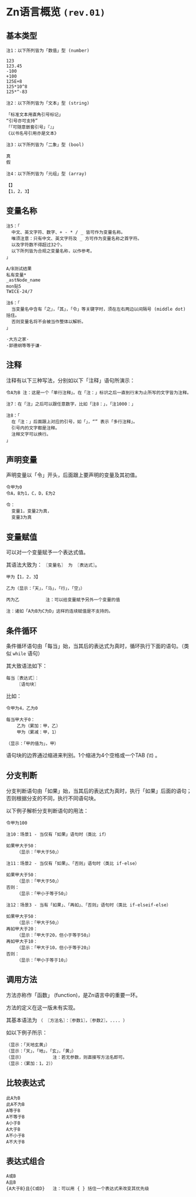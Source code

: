 # Zn语言概览 `(rev.01)`

## 基本类型
```
注1：以下所列皆为「数值」型 (number)

123
123.45
-100
+100
125E+8
125*10^8
125*^-83

注2：以下所列皆为「文本」型 (string)

「标准文本用直角引号标记」
“引号亦可支持”
「「可随意嵌套引号」『』」
《以书名号引用亦是文本》

注3：以下所列皆为「二象」型 (bool)

真
假

注4：以下所列皆为「元组」型 (array)

【】
【1，2，3】
```

## 变量名称
```
注5：「
  中文、英文字符、数字、+ - * / _ 皆可作为变量名称。
  唯须注意：只有中文、英文字符及 _ 方可作为变量名称之首字符。
  以及字符数不得超过32个。
  以下所列皆为合规之变量名称，以作参考。
」

A/B测试结果
私有变量*
_astNode_name
mon贴5
TWICE-24/7

注6：「
  当变量名中含有「之」，「其」，「令」等关键字时，须在左右两边以间隔号 (middle dot) 括住。
  否则变量名将不会被当作整体以解析。
」

·大方之家·
·郭德纲等等于谦·
```

## 注释

注释有以下三种写法，分别如以下「注释」语句所演示：

```
令A为B 注：这是一个「单行注释」。在「注：」标识之后一直到行末为止所写的文字皆为注释。

注7：在「注」之后可以跟任意数字，比如「注8：」，「注1000：」

注8：「
  在「注：」后面跟上对应的引号，如「」，“” 表示「多行注释」。
  引号内的文字都是注释。
  注释文字可以换行。
」
```

## 声明变量

声明变量以「令」开头，后面跟上要声明的变量及其初值。

```
令甲为0
令A，B为1，C，D，E为2

令：
  变量1，变量2为真，
  变量3为真
```

## 变量赋值

可以对一个变量赋予一个表达式值。

其语法大致为： `〖变量名〗 为 〖表达式〗`。

```
甲为【1，2，3】

乙为（显示：「天」，「马」，「行」，「空」）

丙为乙          注：可以给变量赋予另外一个变量的值

注：诸如「A为B为C为D」这样的连续赋值是不支持的。
```

## 条件循环

条件循环语句由「每当」始，当其后的表达式为真时，循环执行下面的语句。（类似 `while` 语句）

其大致语法如下：

```
每当〖表达式〗：
    〖语句块〗
```

比如：

```
令甲为4，乙为0

每当甲大于0：
    乙为（累加：甲，乙）
    甲为（累减：甲，1）

（显示：「甲的值为」，甲）
```

语句块的边界通过缩进来判别。1个缩进为4个空格或一个TAB (\t) 。

## 分支判断

分支判断语句由「如果」始，当其后的表达式为真时，执行「如果」后面的语句；否则根据分支的不同，执行不同语句块。

以下例子解析分支判断语句的用法：

```
令甲为100

注10：场景1 - 当仅有「如果」语句时（类比 if）

如果甲大于50：
    （显示：「甲大于50」）

注11：场景2 - 当仅有「如果」、「否则」语句时（类比 if-else）

如果甲大于50：
    （显示：「甲大于50」）
否则：
    （显示：「甲小于等于50」）

注12：场景3 - 当有「如果」、「再如」、「否则」语句时（类比 if-elseif-else）

如果甲大于50：
    （显示：「甲大于50」）
再如甲大于20：
    （显示：「甲大于20，但小于等于50」）
再如甲大于10：
    （显示：「甲大于10，但小于等于20」）
否则：
    （显示：「甲小于等于10」）

```

## 调用方法

方法亦称作「函数」 (function)，是Zn语言中的重要一环。

方法的定义在这一版未有实现。

其基本语法为 `（ 〖方法名〗：〖参数1〗，〖参数2〗，.... ）`

如以下例子所示：

```
（显示：「天地玄黄」）
（显示：「天」，「地」，「玄」，「黄」）
（显示）           注：若无参数，则直接写方法名即可。
（显示：（累加：1，2））
```

## 比较表达式

```
此A为B
此A不为B
A等于B
A不等于B
A小于B
A大于B
A不小于B
A不大于B
```

## 表达式组合

```
A或B
A且B
{A大于B}且{C或D}   注：可以用 { } 括住一个表达式来改变其优先级
```